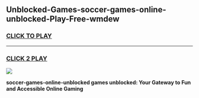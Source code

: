 
## Unblocked-Games-soccer-games-online-unblocked-Play-Free-wmdew
<h3>
<a href="https://premium76.site?title=soccer-games-online-unblocked&ref=23A">CLICK TO PLAY</a></h3>
<hr>

<h3>
<a href="https://premium76.site?title=soccer-games-online-unblocked&ref=23A">CLICK 2 PLAY</a>
  
</h3>

<a href="https://premium76.site?title=soccer-games-online-unblocked&ref=23A"><img src="https://clearcache.store/games.png"></a>


**soccer-games-online-unblocked games unblocked: Your Gateway to Fun and Accessible Online Gaming**
